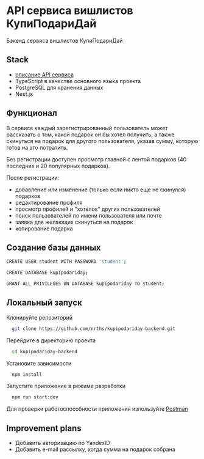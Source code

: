 # API сервиса вишлистов КупиПодариДай
Бэкенд сервиса вишлистов КупиПодариДай

## Stack
- [описание API сервиса](https://app.swaggerhub.com/apis/zlocate/KupiPodariDay/1.0.0)
- TypeScript в качестве основного языка проекта
- PostgreSQL для хранения данных
- Nest.js

## Функционал
В сервисе каждый зарегистрированный пользователь может рассказать о том, какой подарок он бы хотел получить, а также скинуться на подарок для другого пользователя, указав сумму, которую готов на это потратить.

Без регистрации доступен просмотр главной с лентой подарков (40 последних и 20 популярных подарков).

После регистрации:
- добавление или изменение (только если никто еще не скинулся) подарков
- редактирование профиля
- просмотр профилей и "хотелок" других пользователей
- поиск пользователей по имени пользователя или почте
- заявка для желающих скинуться на подарок
- копирование подарка
## Создание базы данных
```bash
CREATE USER student WITH PASSWORD 'student';
```
```bash
CREATE DATABASE kupipodariday;
```
```bash
GRANT ALL PRIVILEGES ON DATABASE kupipodariday TO student;
```
## Локальный запуск

Клонируйте репозиторий
```bash
  git clone https://github.com/nrths/kupipodariday-backend.git
```

Перейдите в директорию проекта
```bash
  cd kupipodariday-backend
```

Установите зависимости
```bash
  npm install
```

Запустите приложение в режиме разработки
```bash
  npm run start:dev
```
Для проверки работоспособности приложения изпользуйте [Postman](https://www.postman.com/downloads/)
## Improvement plans

- Добавить авторизацию по YandexID
- Добавить e-mail рассылку, когда сумма на подарок собрана
